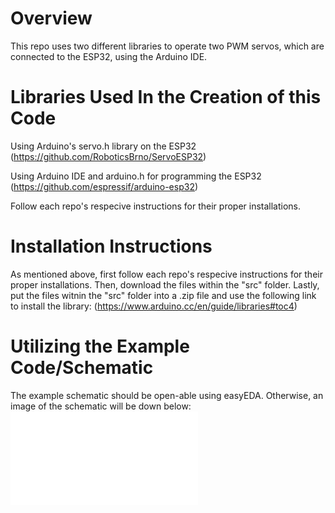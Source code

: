 # Overview
This repo uses two different libraries to operate two PWM servos, which are connected to the ESP32, using the Arduino IDE.
# Libraries Used In the Creation of this Code

Using Arduino's servo.h library on the ESP32
(https://github.com/RoboticsBrno/ServoESP32)

Using Arduino IDE and arduino.h for programming the ESP32
(https://github.com/espressif/arduino-esp32)

Follow each repo's respecive instructions for their proper installations.

# Installation Instructions
As mentioned above, first follow each repo's respecive instructions for their proper installations. Then, download the files within the "src" folder. Lastly, put the files witnin the "src" folder into a .zip file and use the following link to install the library: (https://www.arduino.cc/en/guide/libraries#toc4)

# Utilizing the Example Code/Schematic
The example schematic should be open-able using easyEDA. Otherwise, an image of the schematic will be down below:
![](example\ExampleSchematic\Schematic_Servo_MOSFET_Circuit_2021-11-03.pdf)